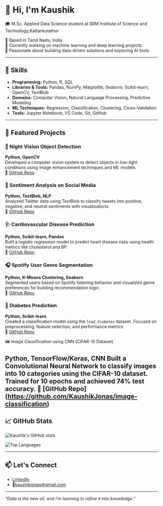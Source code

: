# 👋 Hi, I'm Kaushik

🎓 M.Sc. Applied Data Science student at SRM Institute of Science and Technology,Kattankulathur

📍 Based in Tamil Nadu, India  
🔭 Currently working on machine learning and deep learning projects  
🌱 Passionate about building data-driven solutions and exploring AI tools  

---

## 🧠 Skills

- **Programming:** Python, R, SQL  
- **Libraries & Tools:** Pandas, NumPy, Matplotlib, Seaborn, Scikit-learn, OpenCV, TextBlob  
- **Domains:** Computer Vision, Natural Language Processing, Predictive Modeling  
- **ML Techniques:** Regression, Classification, Clustering, Cross-Validation  
- **Tools:** Jupyter Notebook, VS Code, Git, GitHub  

---

## 📂 Featured Projects

### 🌙 Night Vision Object Detection  
**Python, OpenCV**  
Developed a computer vision system to detect objects in low-light conditions using image enhancement techniques and ML models.  
🔗 [GitHub Repo](https://github.com/KaushikJonas/object-detection)

### 💬 Sentiment Analysis on Social Media  
**Python, TextBlob, NLP**  
Analyzed Twitter data using TextBlob to classify tweets into positive, negative, and neutral sentiments with visualizations.  
🔗 [GitHub Repo](https://github.com/KaushikJonas/sentiment-analysis)

### 🩺 Cardiovascular Disease Prediction  
**Python, Scikit-learn, Pandas**  
Built a logistic regression model to predict heart disease risks using health metrics like cholesterol and BP.  
🔗 [GitHub Repo](https://github.com/KaushikJonas/cardio-prediction-ml)

### 🎧 Spotify User Genre Segmentation  
**Python, K-Means Clustering, Seaborn**  
Segmented users based on Spotify listening behavior and visualized genre preferences for building recommendation logic.  
🔗 [GitHub Repo](https://github.com/KaushikJonas/Spotify-Songs-Genre-Segmentation)

### 🧪 Diabetes Prediction  
**Python, Scikit-learn**  
Created a classification model using the `load_diabetes` dataset. Focused on preprocessing, feature selection, and performance metrics.  
🔗 [GitHub Repo](https://github.com/KaushikJonas/predict-diabetes)

🖼️ Image Classification using CNN (CIFAR-10 Dataset)

Python, TensorFlow/Keras, CNN
Built a Convolutional Neural Network to classify images into 10 categories using the CIFAR-10 dataset. Trained for 10 epochs and achieved 74% test accuracy.
🔗 [GitHub Repo]
(https://github.com/KaushikJonas/image-classification)
---



## 📈 GitHub Stats

![Kaushik's GitHub stats](https://github-readme-stats.vercel.app/api?username=KaushikJonas&show_icons=true&theme=tokyonight)

![Top Languages](https://github-readme-stats.vercel.app/api/top-langs/?username=KaushikJonas&layout=compact&theme=tokyonight)


---

## 📫 Let's Connect

- [LinkedIn](https://www.linkedin.com/in/kaushik-a-s-54209a28b/)
- 📧kaushikjonas@gmail.com

---

*“Data is the new oil, and I’m learning to refine it into knowledge.”*

